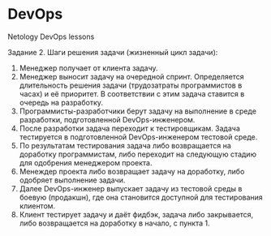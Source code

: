 # DevOps
Netology DevOps lessons

Задание 2. Шаги решения задачи (жизненный цикл задачи):

1. Менеджер получает от клиента задачу.
2. Менеджер выносит задачу на очередной спринт. Определяется длительность решения задачи (трудозатраты программистов в часах) и её приоритет. В соответствии с этим задача ставится в очередь на разработку.
3. Программисты-разработчики берут задачу на выполнение в среде разработки, подготовленной DevOps-инженером.
4. После разработки задача переходит к тестировщикам. Задача тестируется в подготовленной DevOps-инженером тестовой среде.
5. По результатам тестирования задача либо возвращается на доработку программистам, либо переходит на следующую стадию для одобрения менеджером проекта.
6. Менеждер проекта либо возвращает задачу на доработку, либо одобряет выполнение задачи.
7. Далее DevOps-инженер выпускает задачу из тестовой среды в боевую (продакшн), где она становится доступной для тестирования клиентом.
8. Клиент тестирует задачу и даёт фидбэк, задача либо закрывается, либо возвращается на доработку в начало, с пункта 1.

